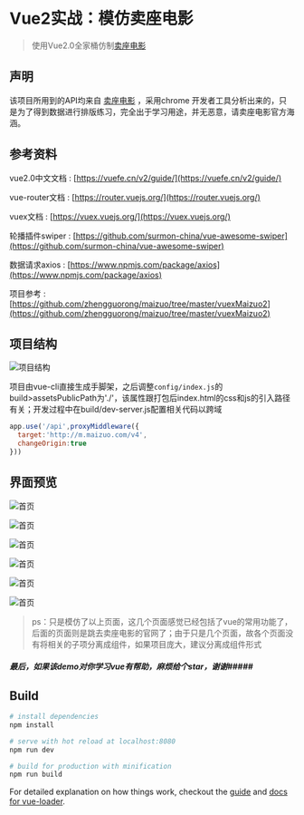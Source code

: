 # Vue2实战：模仿卖座电影
> 使用Vue2.0全家桶仿制[卖座电影](http://m.maizuo.com/v4/?co=maizuo)
## 声明

该项目所用到的API均来自 [卖座电影](http://m.maizuo.com/v4/?co=maizuo) ，采用chrome 开发者工具分析出来的，只是为了得到数据进行排版练习，完全出于学习用途，并无恶意，请卖座电影官方海涵。

## 参考资料

vue2.0中文文档 : [https://vuefe.cn/v2/guide/](https://vuefe.cn/v2/guide/)

vue-router文档 : [https://router.vuejs.org/](https://router.vuejs.org/)

vuex文档 : [https://vuex.vuejs.org/](https://vuex.vuejs.org/)

轮播插件swiper : [https://github.com/surmon-china/vue-awesome-swiper](https://github.com/surmon-china/vue-awesome-swiper)

数据请求axios : [https://www.npmjs.com/package/axios](https://www.npmjs.com/package/axios)

项目参考 : [https://github.com/zhengguorong/maizuo/tree/master/vuexMaizuo2](https://github.com/zhengguorong/maizuo/tree/master/vuexMaizuo2)

## 项目结构

![项目结构](readme_img/1.png)

​	项目由vue-cli直接生成手脚架，之后调整`config/index.js`的build>assetsPublicPath为'./'，该属性跟打包后index.html的css和js的引入路径有关；开发过程中在build/dev-server.js配置相关代码以跨域

```javascript
app.use('/api',proxyMiddleware({
  target:'http://m.maizuo.com/v4',
  changeOrigin:true
}))
```

## 界面预览

![首页](readme_img/home.png)

![首页](readme_img/home_2.png)

![首页](readme_img/film.png)

![首页](readme_img/detail.png)

![首页](readme_img/cinema.png)

![首页](readme_img/cinema_2.png)

> ps：只是模仿了以上页面，这几个页面感觉已经包括了vue的常用功能了，后面的页面则是跳去卖座电影的官网了；由于只是几个页面，故各个页面没有将相关的子项分离成组件，如果项目庞大，建议分离成组件形式

##### 最后，如果该demo对你学习vue有帮助，麻烦给个star，谢谢#####


## Build 

``` bash
# install dependencies
npm install

# serve with hot reload at localhost:8080
npm run dev

# build for production with minification
npm run build
```

For detailed explanation on how things work, checkout the [guide](http://vuejs-templates.github.io/webpack/) and [docs for vue-loader](http://vuejs.github.io/vue-loader).

